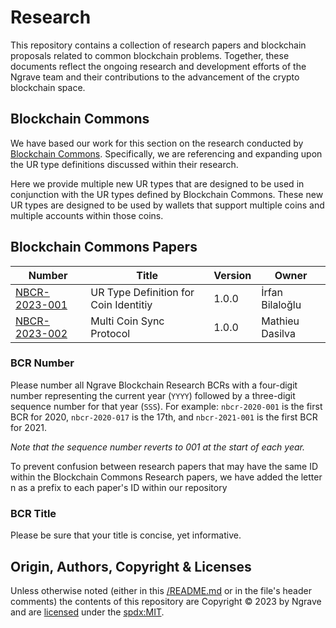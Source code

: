 # Research
This repository contains a collection of research papers and blockchain proposals related to common blockchain problems.
Together, these documents reflect the ongoing research and development efforts of the Ngrave team and their contributions to the advancement of the crypto blockchain space.

## Blockchain Commons

We have based our work for this section on the research conducted by [Blockchain Commons](https://github.com/BlockchainCommons/Research). Specifically, we are referencing and expanding upon the UR type definitions discussed within their research.

Here we provide multiple new UR types that are designed to be used in conjunction with the UR types defined by Blockchain Commons. These new UR types are designed to be used by wallets that support multiple coins and multiple accounts within those coins.

## Blockchain Commons Papers

| Number                    | Title         | Version | Owner                                                  |
|---------------------------|---------------|---------|----------------------------------------------|
| [NBCR-2023-001](papers/nbcr-2023-001-coin-identitty.md) | UR Type Definition for Coin Identitiy | 1.0.0 | İrfan Bilaloğlu |
| [NBCR-2023-002](papers/nbcr-2023-002-multi-layer-sync.md) | Multi Coin Sync Protocol | 1.0.0 | Mathieu Dasilva |



### BCR Number

Please number all Ngrave Blockchain Research BCRs with a four-digit number representing the current year (`YYYY`) followed by a three-digit sequence number for that year (`SSS`). For example: `nbcr-2020-001` is the first BCR for 2020, `nbcr-2020-017` is the 17th, and `nbcr-2021-001` is the first BCR for 2021.

_Note that the sequence number reverts to 001 at the start of each year._

To prevent confusion between research papers that may have the same ID within the Blockchain Commons Research papers, we have added the letter n as a prefix to each paper's ID within our repository
### BCR Title

Please be sure that your title is concise, yet informative.

## Origin, Authors, Copyright & Licenses

Unless otherwise noted (either in this [/README.md](./README.md) or in the file's header comments) the contents of this repository are Copyright © 2023 by Ngrave and are [licensed](./LICENSE) under the [spdx:MIT](https://spdx.org/licenses/MIT.html).

